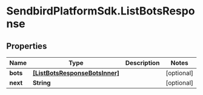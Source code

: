 # SendbirdPlatformSdk.ListBotsResponse

## Properties

Name | Type | Description | Notes
------------ | ------------- | ------------- | -------------
**bots** | [**[ListBotsResponseBotsInner]**](ListBotsResponseBotsInner.md) |  | [optional] 
**next** | **String** |  | [optional] 


